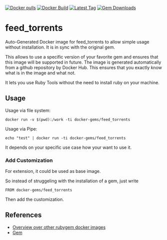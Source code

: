 [![Docker pulls](https://img.shields.io/docker/pulls/rubygem/feed_torrents.svg)](https://hub.docker.com/r/rubygem/feed_torrents/)
[![Docker Build](https://img.shields.io/docker/automated/rubygem/feed_torrents.svg)](https://hub.docker.com/r/rubygem/feed_torrents/)
[![Latest Tag](https://img.shields.io/github/tag/docker-rubygem/feed_torrents.svg)](https://hub.docker.com/r/rubygem/feed_torrents/)
[![Gem Downloads](https://img.shields.io/gem/dt/feed_torrents.svg)](https://rubygems.org/gems/feed_torrents/)
# feed_torrents

Auto-Generated Docker image for feed_torrents to allow simple usage without installation.
It is in sync with the original gem.

This allows to use a specific version of your favorite gem and ensures that this image will be supported in future.
The image is generated automatically from a github repository by Docker Hub.
This ensures that you exactly know what is in the image and what not.

It lets you use Ruby Tools without the need to install ruby on your machine.

## Usage

Usage via file system:

`docker run -v $(pwd):/work -ti docker-gems/feed_torrents`

Usage via Pipe:

`echo "test" | docker run -ti docker-gems/feed_torrents`

It depends on your specific use case how your want to use it.

### Add Customization

For extension, it could be used as base image.

So instead of struggeling with the installation of a gem, just write

`FROM docker-gems/feed_torrents`

Then add the customization.

## References

 - [Overview over other rubygem docker images](https://github.com/thinkbot/docker-rubygem)
 - [Gem](https://rubygems.org/gems/feed_torrents/)
